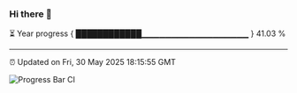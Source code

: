 ### Hi there 👋

⏳ Year progress { ████████████▁▁▁▁▁▁▁▁▁▁▁▁▁▁▁▁▁▁ } 41.03 %

---

⏰ Updated on Fri, 30 May 2025 18:15:55 GMT

![Progress Bar CI](https://github.com/Shyam-Makwana/GitHub-Actions-Demo/workflows/Progress%20Bar%20CI/badge.svg)
